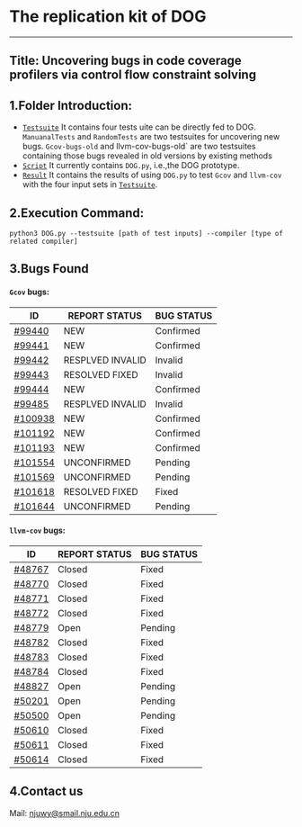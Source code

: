 # The replication kit of DOG

***

## Title: Uncovering bugs in code coverage profilers via control flow constraint solving


## 1.Folder Introduction:
  - [`Testsuite`](https://github.com/NJUocean/DOG/tree/main/Testsuite) It contains four tests uite can be directly fed to DOG. `ManuanalTests` and `RandomTests` are two testsuites for uncovering new bugs. `Gcov-bugs-old` and llvm-cov-bugs-old` are two testsuites containing those bugs revealed in old versions by existing methods 
  - [`Script`](https://github.com/NJUocean/DOG/tree/main/Script) It currently contains `DOG.py`, i.e.,the DOG prototype.
  - [`Result`](https://github.com/NJUocean/DOG/tree/main/Result) It contains the results of using `DOG.py` to test `Gcov` and `llvm-cov` with the four input sets in [`Testsuite`](https://github.com/NJUocean/DOG/tree/main/Testsuite).

## 2.Execution Command:
  `python3 DOG.py --testsuite [path of test inputs] --compiler [type of related compiler]`
  


## 3.Bugs Found
#### `Gcov` bugs:
|  ID  |  REPORT STATUS  |  BUG STATUS  |
|  ----  |  ----  |  ----  | 
[#99440](https://gcc.gnu.org/bugzilla/show_bug.cgi?id=99440)  |  NEW  |  Confirmed 
[#99441](https://gcc.gnu.org/bugzilla/show_bug.cgi?id=99441)  |  NEW  |  Confirmed 
[#99442](https://gcc.gnu.org/bugzilla/show_bug.cgi?id=99442)  |  RESPLVED INVALID  |  Invalid 
[#99443](https://gcc.gnu.org/bugzilla/show_bug.cgi?id=99443)  |  RESOLVED FIXED  |  Invalid 
[#99444](https://gcc.gnu.org/bugzilla/show_bug.cgi?id=99444)  |  NEW  |  Confirmed  
[#99485](https://gcc.gnu.org/bugzilla/show_bug.cgi?id=99485)  |  RESPLVED INVALID  | Invalid 
[#100938](https://gcc.gnu.org/bugzilla/show_bug.cgi?id=100938)  |  NEW  |  Confirmed  
[#101192](https://gcc.gnu.org/bugzilla/show_bug.cgi?id=101192)  |  NEW  |  Confirmed  
[#101193](https://gcc.gnu.org/bugzilla/show_bug.cgi?id=101193)  |  NEW  |  Confirmed  
[#101554](https://gcc.gnu.org/bugzilla/show_bug.cgi?id=101554)  |  UNCONFIRMED  |  Pending 
[#101569](https://gcc.gnu.org/bugzilla/show_bug.cgi?id=101569)  |  UNCONFIRMED  |  Pending  
[#101618](https://gcc.gnu.org/bugzilla/show_bug.cgi?id=101618)  |  RESOLVED FIXED  |  Fixed 
[#101644](https://gcc.gnu.org/bugzilla/show_bug.cgi?id=101644)  |  UNCONFIRMED  |  Pending 
#### `llvm-cov` bugs:
|  ID  |  REPORT STATUS  |  BUG STATUS  |
|  ----  |  ----  |  ----  | 
[#48767](https://github.com/llvm/llvm-project/issues/48767)  |  Closed  |  Fixed  |
[#48770](https://github.com/llvm/llvm-project/issues/48770)  |  Closed  |  Fixed  | 
[#48771](https://github.com/llvm/llvm-project/issues/48771)  |  Closed  |  Fixed  |  
[#48772](https://github.com/llvm/llvm-project/issues/48772)  |  Closed  |  Fixed  |  
[#48779](https://github.com/llvm/llvm-project/issues/48779)  |  Open  |  Pending  | 
[#48782](https://github.com/llvm/llvm-project/issues/48782)  |  Closed  |  Fixed  |
[#48783](https://github.com/llvm/llvm-project/issues/48783)  |  Closed  |  Fixed  |
[#48784](https://github.com/llvm/llvm-project/issues/48784)  |  Closed  |  Fixed  |
[#48827](https://github.com/llvm/llvm-project/issues/48827)  |  Open  |  Pending  |
[#50201](https://github.com/llvm/llvm-project/issues/50201)  |  Open  |  Pending  |
[#50500](https://github.com/llvm/llvm-project/issues/50500)  |  Open  |  Pending  |
[#50610](https://github.com/llvm/llvm-project/issues/50610)  |  Closed  |  Fixed  |
[#50611](https://github.com/llvm/llvm-project/issues/50611)  |  Closed  |  Fixed  |
[#50614](https://github.com/llvm/llvm-project/issues/50614)  |  Closed  |  Fixed  |

## 4.Contact us
Mail: <njuwy@smail.nju.edu.cn>
